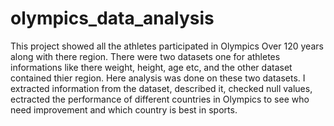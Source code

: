 # olympics_data_analysis
This project showed all the athletes participated in Olympics Over 120 years along with there region. There were two datasets one for athletes informations like there weight, height, age etc, and the other dataset contained thier region.
Here analysis was done on these two datasets. I extracted information from the dataset, described it, checked null values, ectracted the performance of different countries in Olympics to see who need improvement and which country is best in sports.
